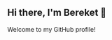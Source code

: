 ## Hi there, I'm Bereket 👋

Welcome to my GitHub profile!

<!--
**bereket-desta/bereket-desta** is a ✨ _special_ ✨ repository because its `README.md` (this file) appears on your GitHub profile.

Here are some ideas to get you started:

- 🔭 I’m currently working on blog website using node.js, expressjs, and mongodb Atlas
- 🌱 I’m currently learning MERN STACK fullstack development
- 👯 I’m looking to collaborate on 
- 🤔 I’m looking for help with fullstack developers
- 💬 Ask me about Reactjs, Nodejs, Mongodb, javascript 
- 📫 How to reach me: 
    linkedIn: [Bereket Desta] 
- 😄 Pronouns: ...
- ⚡ Fun fact: ...
-->
